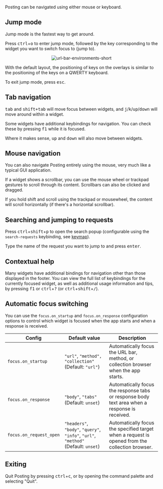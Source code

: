 Posting can be navigated using either mouse or keyboard.

## Jump mode

Jump mode is the fastest way to get around.

Press <kbd>ctrl</kbd>+<kbd>o</kbd> to enter jump mode, followed by the key corresponding to the widget you want to switch focus to (jump to).

<p align="center">
  <img src="https://github.com/darrenburns/posting/assets/5740731/c4f09ca8-a228-449c-97b1-573f86d4ae6a" alt="url-bar-environments-short">
</p>

With the default layout, the positioning of keys on the overlays is similar to the positioning of the keys on a QWERTY keyboard.

To exit jump mode, press <kbd>esc</kbd>.

## Tab navigation

<kbd>tab</kbd> and <kbd>shift+tab</kbd> will move focus between widgets,
and <kbd>j</kbd>/<kbd>k</kbd>/<kbd>up</kbd>/<kbd>down</kbd> will move around within a widget.

Some widgets have additional keybindings for navigation.
You can check these by pressing <kbd>f1</kbd> while it is focused.

Where it makes sense, <kbd>up</kbd> and <kbd>down</kbd> will also move between widgets.

## Mouse navigation

You can also navigate Posting entirely using the mouse, very much like a typical GUI application.

If a widget shows a scrollbar, you can use the mouse wheel or trackpad gestures to scroll through its content.
Scrollbars can also be clicked and dragged.

If you hold shift and scroll using the trackpad or mousewheel, the content will scroll horizontally (if there's a horizontal scrollbar).

## Searching and jumping to requests

Press <kbd>ctrl</kbd>+<kbd>shift</kbd>+<kbd>p</kbd> to open the search popup (configurable using the `search-requests` keybinding, see [keymap](./keymap.md)).

Type the name of the request you want to jump to and press <kbd>enter</kbd>.

## Contextual help

Many widgets have additional bindings for navigation other than those displayed in the footer. You can view the full list of keybindings for the currently
focused widget, as well as additional usage information and tips, by pressing <kbd>f1</kbd> or <kbd>ctrl</kbd>+<kbd>?</kbd> (or <kbd>ctrl</kbd>+<kbd>shift</kbd>+<kbd>/</kbd>).

## Automatic focus switching

You can use the `focus.on_startup` and `focus.on_response` configuration options to control which widget is focused when the app starts and when a response is received.

| Config | Default value | Description |
|----------------------|---------------|-------------|
| `focus.on_startup` | `"url"`, `"method", "collection"` (Default: `"url"`) | Automatically focus the URL bar, method, or collection browser when the app starts. |
| `focus.on_response` | `"body"`, `"tabs"` (Default: `unset`)| Automatically focus the response tabs or response body text area when a response is received. |
| `focus.on_request_open` | `"headers"`, `"body"`, `"query"`, `"info"`, `"url"`, `"method"` (Default: `unset`) | Automatically focus the specified target when a request is opened from the collection browser. |

## Exiting

Quit Posting by pressing <kbd>ctrl</kbd>+<kbd>c</kbd>, or by opening the command palette and selecting "Quit".